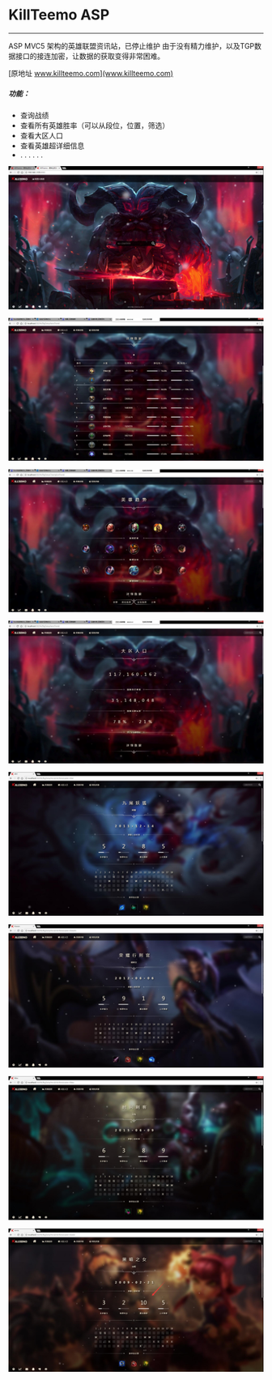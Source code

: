 # KillTeemo ASP
----
ASP MVC5 架构的英雄联盟资讯站，已停止维护
由于没有精力维护，以及TGP数据接口的接连加密，让数据的获取变得非常困难。

[原地址 www.killteemo.com](www.killteemo.com)

##### 功能：

* 查询战绩
* 查看所有英雄胜率（可以从段位，位置，筛选）
* 查看大区人口
* 查看英雄超详细信息
* . . . . . .

![A](https://github.com/lingme/Picture_Bucket/raw/master/KillTeemo_ASP/index_1.jpg)

![b](https://github.com/lingme/Picture_Bucket/raw/master/KillTeemo_ASP/index_2.jpg)

![c](https://github.com/lingme/Picture_Bucket/raw/master/KillTeemo_ASP/index_3.jpg)

![d](https://github.com/lingme/Picture_Bucket/raw/master/KillTeemo_ASP/index_4.jpg)

![e](https://github.com/lingme/Picture_Bucket/raw/master/KillTeemo_ASP/index_5.jpg)

![f](https://github.com/lingme/Picture_Bucket/raw/master/KillTeemo_ASP/index_6.jpg)

![g](https://github.com/lingme/Picture_Bucket/raw/master/KillTeemo_ASP/index_7.jpg)

![h](https://github.com/lingme/Picture_Bucket/raw/master/KillTeemo_ASP/index_8.jpg)



